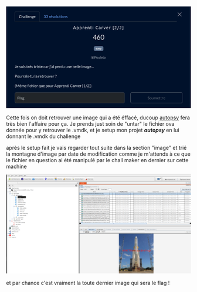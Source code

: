 ![intro](./img/intro.png)

Cette fois on doit retrouver une image qui a été éffacé, ducoup [autopsy](https://www.autopsy.com/) fera très bien l'affaire pour ça.
Je prends just soin de "untar" le fichier ova donnée pour y retrouver le .vmdk, et je setup mon projet ***autopsy*** en lui donnant le .vmdk du challenge

après le setup fait je vais regarder tout suite dans la section "image" et trié la montagne d'image par date de modification comme je m'attends à ce que le fichier en question ai été manipulé par le chall maker en dernier sur cette machine

![flag](./img/flag.png)

et par chance c'est vraiment la toute dernier image qui sera le flag !